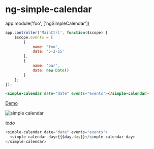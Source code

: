 # ng-simple-calendar

app.module('foo', ['ngSimpleCalendar'])

```javascript
app.controller('MainCtrl', function($scope) {
    $scope.events = [
        {
            name: 'foo',
            date: '5-2-15'
        },
        {
            name: 'bar',
            date: new Date()
        }
    ];
});
```

```html
<simple-calendar date="date" events="events"></simple-calendar>
```

[Demo](http://plnkr.co/edit/QdSOd35vyFqBD07D9QNF?p=preview)

![simple calendar](http://i.imgur.com/xLEgPLr.png)

*todo*

```javascript
<simple-calendar date="date" events="events">
  <simple-calendar-day>{{$day.day}}</simple-calendar-day>
</simple-calendar>
```
